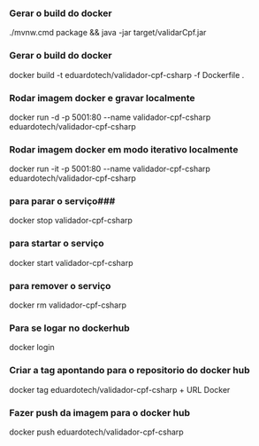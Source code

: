 
### Gerar o build do docker ###
./mvnw.cmd package && java -jar target/validarCpf.jar

### Gerar o build do docker ###
docker build -t eduardotech/validador-cpf-csharp -f Dockerfile .

### Rodar imagem docker e gravar localmente ###
docker run -d -p 5001:80 --name validador-cpf-csharp eduardotech/validador-cpf-csharp

### Rodar imagem docker em modo iterativo localmente ###
docker run -it -p 5001:80 --name validador-cpf-csharp eduardotech/validador-cpf-csharp

### para parar o serviço###
docker stop validador-cpf-csharp

### para startar o serviço ###
docker start validador-cpf-csharp

### para remover o serviço ###
docker rm validador-cpf-csharp

### Para se logar no dockerhub ###
docker login

### Criar a tag apontando para o repositorio do docker hub ###
docker tag eduardotech/validador-cpf-csharp + URL Docker

### Fazer push da imagem para o docker hub ###
docker push eduardotech/validador-cpf-csharp
